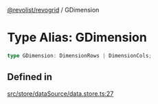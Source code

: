 [@revolist/revogrid](README.md) / GDimension

# Type Alias: GDimension

```ts
type GDimension: DimensionRows | DimensionCols;
```

## Defined in

[src/store/dataSource/data.store.ts:27](https://github.com/revolist/revogrid/blob/3cf03d1039e53d8581c1791130c13324e129dd40/src/store/dataSource/data.store.ts#L27)
